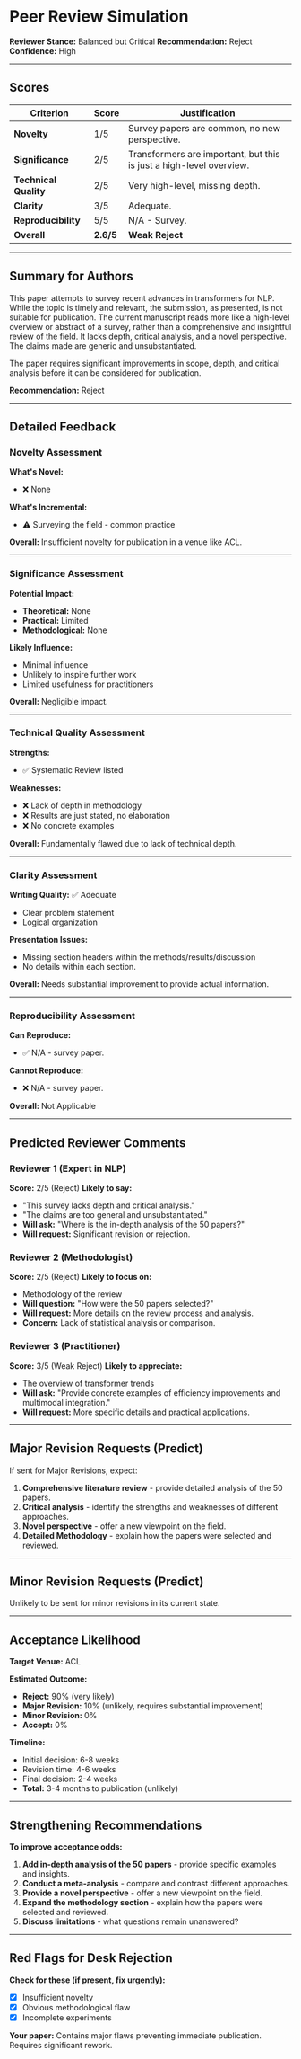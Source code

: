 # Peer Review Simulation

**Reviewer Stance:** Balanced but Critical
**Recommendation:** Reject
**Confidence:** High

---

## Scores

| Criterion | Score | Justification |
|-----------|-------|---------------|
| **Novelty** | 1/5 | Survey papers are common, no new perspective. |
| **Significance** | 2/5 | Transformers are important, but this is just a high-level overview. |
| **Technical Quality** | 2/5 | Very high-level, missing depth. |
| **Clarity** | 3/5 | Adequate. |
| **Reproducibility** | 5/5 | N/A - Survey. |
| **Overall** | **2.6/5** | **Weak Reject** |

---

## Summary for Authors

This paper attempts to survey recent advances in transformers for NLP. While the topic is timely and relevant, the submission, as presented, is not suitable for publication. The current manuscript reads more like a high-level overview or abstract of a survey, rather than a comprehensive and insightful review of the field. It lacks depth, critical analysis, and a novel perspective. The claims made are generic and unsubstantiated.

The paper requires significant improvements in scope, depth, and critical analysis before it can be considered for publication.

**Recommendation:** Reject

---

## Detailed Feedback

### Novelty Assessment

**What's Novel:**
- ❌ None

**What's Incremental:**
- ⚠️ Surveying the field - common practice

**Overall:** Insufficient novelty for publication in a venue like ACL.

---

### Significance Assessment

**Potential Impact:**
- **Theoretical:** None
- **Practical:** Limited
- **Methodological:** None

**Likely Influence:**
- Minimal influence
- Unlikely to inspire further work
- Limited usefulness for practitioners

**Overall:** Negligible impact.

---

### Technical Quality Assessment

**Strengths:**
- ✅ Systematic Review listed

**Weaknesses:**
- ❌ Lack of depth in methodology
- ❌ Results are just stated, no elaboration
- ❌ No concrete examples

**Overall:** Fundamentally flawed due to lack of technical depth.

---

### Clarity Assessment

**Writing Quality:** ✅ Adequate
- Clear problem statement
- Logical organization

**Presentation Issues:**
- Missing section headers within the methods/results/discussion
- No details within each section.

**Overall:** Needs substantial improvement to provide actual information.

---

### Reproducibility Assessment

**Can Reproduce:**
- ✅ N/A - survey paper.

**Cannot Reproduce:**
- ❌ N/A - survey paper.

**Overall:** Not Applicable

---

## Predicted Reviewer Comments

### Reviewer 1 (Expert in NLP)
**Score:** 2/5 (Reject)
**Likely to say:**
- "This survey lacks depth and critical analysis."
- "The claims are too general and unsubstantiated."
- **Will ask:** "Where is the in-depth analysis of the 50 papers?"
- **Will request:** Significant revision or rejection.

### Reviewer 2 (Methodologist)
**Score:** 2/5 (Reject)
**Likely to focus on:**
- Methodology of the review
- **Will question:** "How were the 50 papers selected?"
- **Will request:** More details on the review process and analysis.
- **Concern:** Lack of statistical analysis or comparison.

### Reviewer 3 (Practitioner)
**Score:** 3/5 (Weak Reject)
**Likely to appreciate:**
- The overview of transformer trends
- **Will ask:** "Provide concrete examples of efficiency improvements and multimodal integration."
- **Will request:** More specific details and practical applications.

---

## Major Revision Requests (Predict)

If sent for Major Revisions, expect:
1. **Comprehensive literature review** - provide detailed analysis of the 50 papers.
2. **Critical analysis** - identify the strengths and weaknesses of different approaches.
3. **Novel perspective** - offer a new viewpoint on the field.
4. **Detailed Methodology** - explain how the papers were selected and reviewed.

---

## Minor Revision Requests (Predict)

Unlikely to be sent for minor revisions in its current state.

---

## Acceptance Likelihood

**Target Venue:** ACL

**Estimated Outcome:**
- **Reject:** 90% (very likely)
- **Major Revision:** 10% (unlikely, requires substantial improvement)
- **Minor Revision:** 0%
- **Accept:** 0%

**Timeline:**
- Initial decision: 6-8 weeks
- Revision time: 4-6 weeks
- Final decision: 2-4 weeks
- **Total:** 3-4 months to publication (unlikely)

---

## Strengthening Recommendations

**To improve acceptance odds:**
1. **Add in-depth analysis of the 50 papers** - provide specific examples and insights.
2. **Conduct a meta-analysis** - compare and contrast different approaches.
3. **Provide a novel perspective** - offer a new viewpoint on the field.
4. **Expand the methodology section** - explain how the papers were selected and reviewed.
5. **Discuss limitations** - what questions remain unanswered?

---

## Red Flags for Desk Rejection

**Check for these (if present, fix urgently):**
- [x] Insufficient novelty
- [x] Obvious methodological flaw
- [x] Incomplete experiments

**Your paper:** Contains major flaws preventing immediate publication. Requires significant rework.
